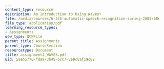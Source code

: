 ```yaml
---
content_type: resource
description: An Introduction to Using Waves+
file: /media/courses/6-345-automatic-speech-recognition-spring-2003/58eb5770fda93b496cc72e9c0af19c82_assignment1_WAVES.pdf
file_type: application/pdf
learning_resource_types:
- Assignments
ocw_type: OCWFile
parent_title: Assignments
parent_type: CourseSection
resourcetype: Document
title: assignment1_WAVES.pdf
uid: 58eb5770-fda9-3b49-6cc7-2e9c0af19c82
---
```

